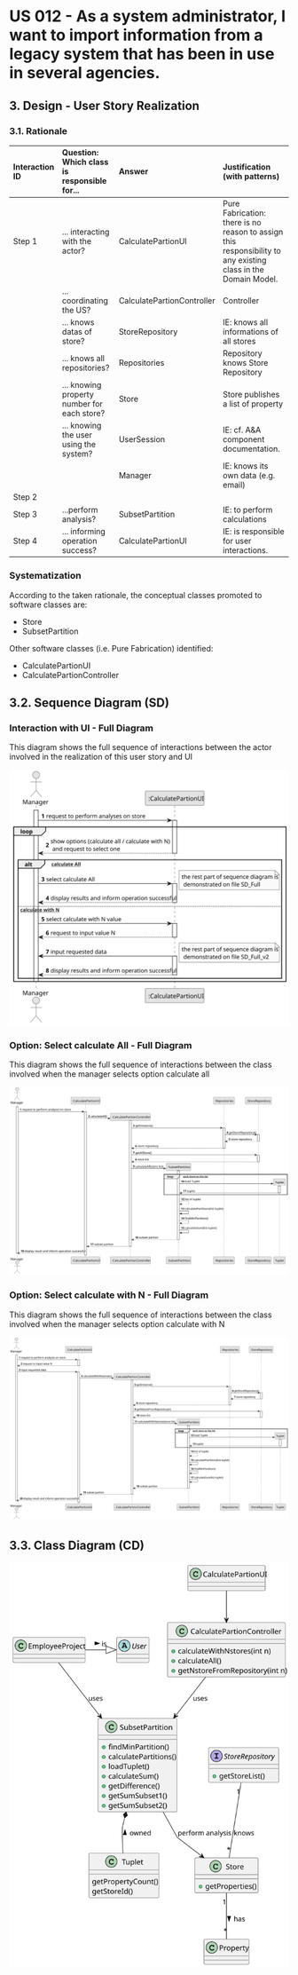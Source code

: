 # US 012 - As a system administrator, I want to import information from a legacy system that has been in use in several agencies.

## 3. Design - User Story Realization 

### 3.1. Rationale



| Interaction ID | Question: Which class is responsible for...   | Answer                     | Justification (with patterns)                                                                                 |
|:---------------|:----------------------------------------------|:---------------------------|:--------------------------------------------------------------------------------------------------------------|
| Step 1  		     | 	... interacting with the actor?              | CalculatePartionUI         | Pure Fabrication: there is no reason to assign this responsibility to any existing class in the Domain Model. |
| 			  		        | 	... coordinating the US?                     | CalculatePartionController | Controller                                                                                                    |
| 			  		        | 	... knows datas of store?                    | StoreRepository            | IE: knows all informations of all stores                                                                      |
| 			  		        | 	... knows all repositories?                  | Repositories               | Repository knows Store Repository                                                                             |
| 			  		        | ... knowing property number for each store?   | Store                      | Store publishes a list of property                                                                            |
| 			  		        | ... knowing the user using the system?        | UserSession                | IE: cf. A&A component documentation.                                                                          |
| 			  		        | 							                                       | Manager                    | IE: knows its own data (e.g. email)                                                                           |
| Step 2  		     | 							                                       |                            |                                                                                                               |
| Step 3  		     | 	...perform analysis?                         | SubsetPartition                  | IE: to perform calculations                                                                                   |
| Step 4  		     | 	... informing operation success?             | CalculatePartionUI              | IE: is responsible for user interactions.                                                                     | 

### Systematization ##

According to the taken rationale, the conceptual classes promoted to software classes are: 

 * Store
 * SubsetPartition

Other software classes (i.e. Pure Fabrication) identified: 

 * CalculatePartionUI  
 * CalculatePartionController


## 3.2. Sequence Diagram (SD)

### Interaction with UI - Full Diagram

This diagram shows the full sequence of interactions between the actor involved in the realization of this user story and UI

![Sequence Diagram - Full](svg/us019-sequence-diagram-selection.svg)

### Option: Select calculate All - Full Diagram

This diagram shows the full sequence of interactions between the class involved when the manager selects option calculate all

![Sequence Diagram - Full](svg/us019-sequence-diagram-full.svg)

### Option: Select calculate with N - Full Diagram

This diagram shows the full sequence of interactions between the class involved when the manager selects option calculate with N

![Sequence Diagram - Full](svg/us019-sequence-diagram-full_v2.svg)

## 3.3. Class Diagram (CD)

![Class Diagram](svg/us019-classDiagram.svg)